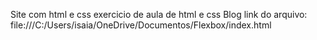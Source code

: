 Site com html e css 
exercicio de aula de html e  css
Blog link do arquivo: file:///C:/Users/isaia/OneDrive/Documentos/Flexbox/index.html
